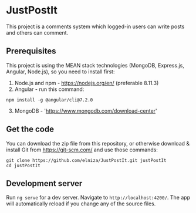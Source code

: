 # JustPostIt

This project is a comments system which logged-in users can write posts and others can comment.

## Prerequisites

This project is using the MEAN stack technologies (MongoDB, Express.js, Angular, Node.js), so you need to install first:
1. Node.js and npm - https://nodejs.org/en/ (preferable 8.11.3)
2. Angular - run this command:
```
npm install -g @angular/cli@7.2.0
```
3. MongoDB - 'https://www.mongodb.com/download-center'

## Get the code
You can download the zip file from this repository, or otherwise download & install Git from https://git-scm.com/ and use those commands: 
```
git clone https://github.com/elniza/JustPostIt.git justPostIt  
cd justPostIt
```

## Development server

Run `ng serve` for a dev server. Navigate to `http://localhost:4200/`. The app will automatically reload if you change any of the source files.



